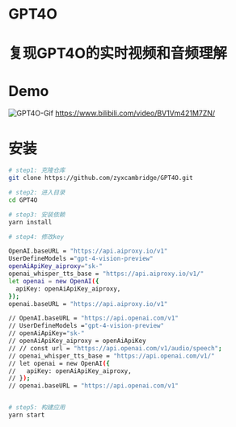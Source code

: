 # GPT4O
# 复现GPT4O的实时视频和音频理解

# Demo
<!-- markdown 显示图片 gif -->
![GPT4O-Gif](imgs/20240520-054003.gif)
https://www.bilibili.com/video/BV1Vm421M7ZN/

# 安装
```bash
# step1: 克隆仓库
git clone https://github.com/zyxcambridge/GPT4O.git

# step2: 进入目录
cd GPT4O

# step3: 安装依赖
yarn install

# step4: 修改key

OpenAI.baseURL = "https://api.aiproxy.io/v1"
UserDefineModels ="gpt-4-vision-preview"
openAiApiKey_aiproxy="sk-"
openai_whisper_tts_base = "https://api.aiproxy.io/v1/"
let openai = new OpenAI({
  apiKey: openAiApiKey_aiproxy,
});
openai.baseURL = "https://api.aiproxy.io/v1"

// OpenAI.baseURL = "https://api.openai.com/v1"
// UserDefineModels ="gpt-4-vision-preview"
// openAiApiKey="sk-"
// openAiApiKey_aiproxy = openAiApiKey
// // const url = "https://api.openai.com/v1/audio/speech";
// openai_whisper_tts_base = "https://api.openai.com/v1/"
// let openai = new OpenAI({
//   apiKey: openAiApiKey_aiproxy,
// });
// openai.baseURL = "https://api.openai.com/v1"


# step5: 构建应用
yarn start

```
